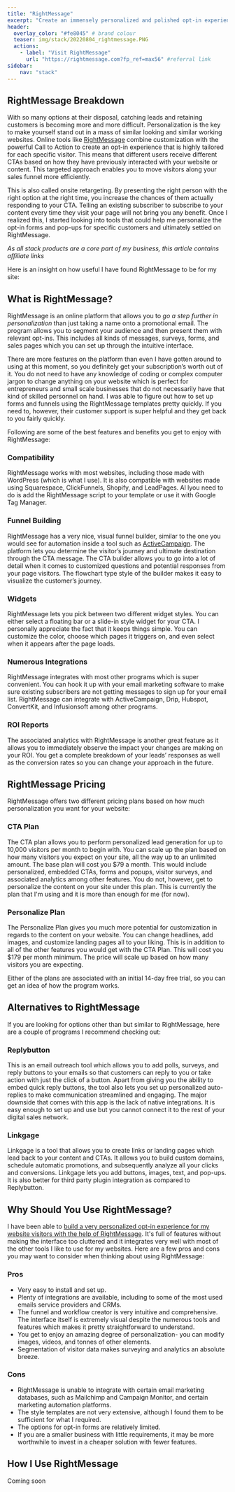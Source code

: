 ```yaml
---
title: "RightMessage"
excerpt: "Create an immensely personalized and polished opt-in experience for your customers!"
header:
  overlay_color: "#fe8045" # brand colour
  teaser: img/stack/20220804_rightmessage.PNG
  actions:
    - label: "Visit RightMessage"
      url: "https://rightmessage.com?fp_ref=max56" #referral link
sidebar:
    nav: "stack"
---
```


## RightMessage Breakdown

With so many options at their disposal, catching leads and retaining customers is becoming more and more difficult. Personalization is the key to make yourself stand out in a mass of similar looking and similar working websites. Online tools like [RightMessage](https://rightmessage.com/?fp_ref=max56) combine customization with the powerful Call to Action to create an opt-in experience that is highly tailored for each specific visitor. This means that different users receive different CTAs based on how they have previously interacted with your website or content. This targeted approach enables you to move visitors along your sales funnel more efficiently.

This is also called onsite retargeting. By presenting the right person with the right option at the right time, you increase the chances of them actually responding to your CTA. Telling an existing subscriber to subscribe to your content every time they visit your page will not bring you any benefit. Once I realized this, I started looking into tools that could help me personalize the opt-in forms and pop-ups for specific customers and ultimately settled on RightMessage. 

>
*As all stack products are a core part of my business, this article contains affiliate links*

Here is an insight on how useful I have found RightMessage to be for my site:

## What is RightMessage?

RightMessage is an online platform that allows you to *go a step further in personalization* than just taking a name onto a promotional email. The program allows you to segment your audience and then present them with relevant opt-ins. This includes all kinds of messages, surveys, forms, and sales pages which you can set up through the intuitive interface. 

There are more features on the platform than even I have gotten around to using at this moment, so you definitely get your subscription’s worth out of it. You do not need to have any knowledge of coding or complex computer jargon to change anything on your website which is perfect for entrepreneurs and small scale businesses that do not necessarily have that kind of skilled personnel on hand. I was able to figure out how to set up forms and funnels using the RightMessage templates pretty quickly. If you need to, however, their customer support is super helpful and they get back to you fairly quickly.

Following are some of the best features and benefits you get to enjoy with RightMessage:

### Compatibility

RightMessage works with most websites, including those made with WordPress (which is what I use). It is also compatible with websites made using Squarespace, ClickFunnels, Shopify, and LeadPages. Al lyou need to do is add the RightMessage script to your template or use it with Google Tag Manager.

### Funnel Building

RightMessage has a very nice, visual funnel builder, similar to the one you would see for automation inside a tool such as [ActiveCampaign](https://maxplaining.com/stack/wildmail/). The platform lets you determine the visitor’s journey and ultimate destination through the CTA message. The CTA builder allows you to go into a lot of detail when it comes to customized questions and potential responses from your page visitors. The flowchart type style of the builder makes it easy to visualize the customer’s journey. 

### Widgets 

RightMessage lets you pick between two different widget styles. You can either select a floating bar or a slide-in style widget for your CTA. I personally appreciate the fact that it keeps things simple. You can customize the color, choose which pages it triggers on, and even select when it appears after the page loads. 

### Numerous Integrations

RightMessage integrates with most other programs which is super convenient. You can hook it up with your email marketing software to make sure existing subscribers are not getting messages to sign up for your email list. RightMessage can integrate with ActiveCampaign, Drip, Hubspot, ConvertKit, and Infusionsoft among other programs.

### ROI Reports

The associated analytics with RightMessage is another great feature as it allows you to immediately observe the impact your changes are making on your ROI. You get a complete breakdown of your leads’ responses as well as the conversion rates so you can change your approach in the future.

## RightMessage Pricing

RightMessage offers two different pricing plans based on how much personalization you want for your website:

### CTA Plan

The CTA plan allows you to perform personalized lead generation for up to 10,000 visitors per month to begin with. You can scale up the plan based on how many visitors you expect on your site, all the way up to an unlimited amount. The base plan will cost you $79 a month. This would include personalized, embedded CTAs, forms and popups, visitor surveys, and associated analytics among other features. You do not, however, get to personalize the content on your site under this plan. This is currently the plan that I'm using and it is more than enough for me (for now).

### Personalize Plan

The Personalize Plan gives you much more potential for customization in regards to the content on your website. You can change headlines, add images, and customize landing pages all to your liking. This is in addition to all of the other features you would get with the CTA Plan. This will cost you $179 per month minimum. The price will scale up based on how many visitors you are expecting.

Either of the plans are associated with an initial 14-day free trial, so you can get an idea of how the program works.

## Alternatives to RightMessage

If you are looking for options other than but similar to RightMessage, here are a couple of programs I recommend checking out:

### Replybutton

This is an email outreach tool which allows you to add polls, surveys, and reply buttons to your emails so that customers can reply to you or take action with just the click of a button. Apart from giving you the ability to embed quick reply buttons, the tool also lets you set up personalized auto-replies to make communication streamlined and engaging. The major downside that comes with this app is the lack of native integrations. It is easy enough to set up and use but you cannot connect it to the rest of your digital sales network.

### Linkgage

Linkgage is a tool that allows you to create links or landing pages which lead back to your content and CTAs. It allows you to build custom domains, schedule automatic promotions, and subsequently analyze all your clicks and conversions. Linkgage lets you add buttons, images, text, and pop-ups. It is also better for third party plugin integration as compared to Replybutton.

## Why Should You Use RightMessage?

I have been able to [build a very personalized opt-in experience for my website visitors with the help of RightMessage](https://rightmessage.com/?fp_ref=max56). It's full of features without making the interface too cluttered and it integrates very well with most of the other tools I like to use for my websites. Here are a few pros and cons you may want to consider when thinking about using RightMessage:

### Pros 

*	Very easy to install and set up.
*	Plenty of integrations are available, including to some of the most used emails service providers and CRMs.
*	The funnel and workflow creator is very intuitive and comprehensive. The interface itself is extremely visual despite the numerous tools and features which makes it pretty straightforward to understand.
*	You get to enjoy an amazing degree of personalization- you can modify images, videos, and tonnes of other elements.
*	Segmentation of visitor data makes surveying and analytics an absolute breeze.

### Cons 

*	RightMessage is unable to integrate with certain email marketing databases, such as Mailchimp and Campaign Monitor, and certain marketing automation platforms.
*	The style templates are not very extensive, although I found them to be sufficient for what I required. 
*	The options for opt-in forms are relatively limited. 
*	If you are a smaller business with little requirements, it may be more worthwhile to invest in a cheaper solution with fewer features. 

## How I Use RightMessage

>
Coming soon

